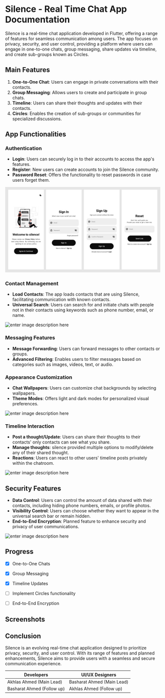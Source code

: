 # Silence - Real Time Chat App Documentation

Silence is a real-time chat application developed in Flutter, offering a range of features for seamless communication among users. The app focuses on privacy, security, and user control, providing a platform where users can engage in one-to-one chats, group messaging, share updates via timeline, and create sub-groups known as Circles.



## Main Features

1. **One-to-One Chat**: Users can engage in private conversations with their contacts.
2. **Group Messaging**: Allows users to create and participate in group chats.
3. **Timeline**: Users can share their thoughts and updates with their contacts.
4. **Circles**: Enables the creation of sub-groups or communities for specialized discussions.

## App Functionalities

### Authentication
- **Login**: Users can securely log in to their accounts to access the app's features.
- **Register**: New users can create accounts to join the Silence community.
- **Password Reset**: Offers the functionality to reset passwords in case users forget them.

![enter image description here](screenshots/authentication_screens.jpg)
  
### Contact Management

 - **Load Contacts**: The app loads contacts that are using Silence, facilitating communication with known contacts.
 - **Universal Search**: Users can search for and initiate chats with people not in their contacts using keywords such as phone number, email, or name.

![enter image description here](https://github.com/akhlashashmi/silenceapp.github.io/blob/master/contacts_management.jpg) 

### Messaging Features

- **Message Forwarding**: Users can forward messages to other contacts or groups.
- **Advanced Filtering**: Enables users to filter messages based on categories such as images, videos, text, or audio.

### Appearance Customization

- **Chat Wallpapers**: Users can customize chat backgrounds by selecting wallpapers.
- **Theme Modes**: Offers light and dark modes for personalized visual preferences.

![enter image description here](https://github.com/akhlashashmi/silenceapp.github.io/blob/master/walpapers_screen.jpg)

### Timeline Interaction
- **Post a thought/Update**: Users can share their thoughts to their contacts' only contacts can see what you share.
- **Manage thoughts**: silence provided multiple options to modify/delete any of their shared thought.
- **Reactions**: Users can react to other users' timeline posts privately within the chatroom.

![enter image description here](https://github.com/akhlashashmi/silenceapp.github.io/blob/master/timeline_screens.jpg)

## Security Features

- **Data Control**: Users can control the amount of data shared with their contacts, including hiding phone numbers, emails, or profile photos.
- **Visibility Control**: Users can choose whether they want to appear in the universal search bar or remain hidden.
- **End-to-End Encryption**: Planned feature to enhance security and privacy of user communications.

![enter image description here](https://github.com/akhlashashmi/silenceapp.github.io/blob/master/control_credentials.jpg)

## Progress

 - [x] One-to-One Chats
 - [x] Group Messaging
 - [x] Timeline Updates
 - [ ] Implement Circles functionality
 - [ ] End-to-End Encryption


## Screenshots


## Conclusion

Silence is an evolving real-time chat application designed to prioritize privacy, security, and user control. With its range of features and planned enhancements, Silence aims to provide users with a seamless and secure communication experience.

|Developers | UI/UX Designers | 
|--|--|
| Akhlas Ahmed (Main Lead) |Basharat Ahmed (Main Lead) |
| Basharat Ahmed (Follow up) | Akhlas Ahmed (Follow up) |
